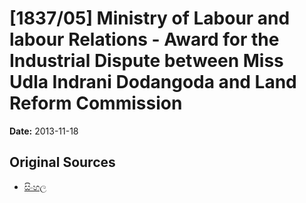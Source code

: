 # [1837/05] Ministry of Labour and labour Relations - Award for the Industrial Dispute between Miss Udla Indrani Dodangoda and Land Reform Commission

**Date:** 2013-11-18

## Original Sources

- [සිංහල](https://documents.gov.lk/view/extra-gazettes/2013/11/1837-05_S.pdf)
